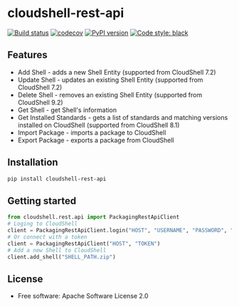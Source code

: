 # cloudshell-rest-api

[![Build status](https://github.com/QualiSystems/cloudshell-rest-api/workflows/CI/badge.svg?branch=master)](https://github.com/QualiSystems/cloudshell-rest-api/actions?query=branch%3Amaster)
[![codecov](https://codecov.io/gh/QualiSystems/cloudshell-rest-api/branch/master/graph/badge.svg)](https://codecov.io/gh/QualiSystems/cloudshell-rest-api)
[![PyPI version](https://badge.fury.io/py/cloudshell-rest-api.svg)](https://badge.fury.io/py/cloudshell-rest-api)
[![Code style: black](https://img.shields.io/badge/code%20style-black-000000.svg)](https://github.com/python/black)

## Features

* Add Shell - adds a new Shell Entity (supported from CloudShell 7.2)
* Update Shell - updates an existing Shell Entity (supported from CloudShell 7.2)
* Delete Shell - removes an existing Shell Entity (supported from CloudShell 9.2)
* Get Shell - get Shell's information
* Get Installed Standards - gets a list of standards and matching versions installed on CloudShell (supported from CloudShell 8.1)
* Import Package - imports a package to CloudShell
* Export Package - exports a package from CloudShell


## Installation

```bash
pip install cloudshell-rest-api
```

## Getting started

```python
from cloudshell.rest.api import PackagingRestApiClient
# Loging to CloudShell
client = PackagingRestApiClient.login("HOST", "USERNAME", "PASSWORD", "DOMAIN")
# Or connect with a token
client = PackagingRestApiClient("HOST", "TOKEN")
# Add a new Shell to CloudShell
client.add_shell("SHELL_PATH.zip")
```

## License

* Free software: Apache Software License 2.0
